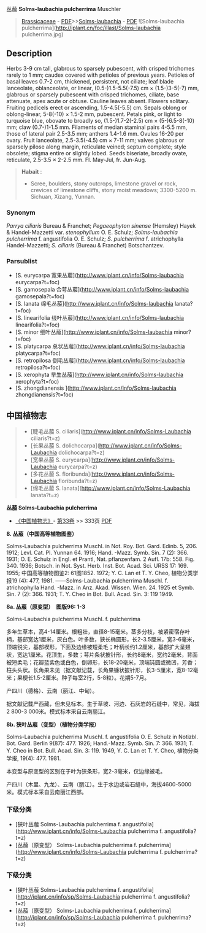 丛菔 **Solms-laubachia pulcherrima** Muschler

> [Brassicaceae](http://www.iplant.cn/info/Brassicaceae?t=foc) - [PDF](http://www.iplant.cn/foc/pdf/Brassicaceae.pdf)>>[Solms-laubachia](http://www.iplant.cn/info/Solms-laubachia?t=foc) - [PDF](http://www.iplant.cn/foc/pdf/Solms-laubachia.pdf)
![Solms-laubachia pulcherrima](http://iplant.cn/foc/illast/Solms-laubachia pulcherrima.jpg)

## Description

Herbs 3-9 cm tall, glabrous to sparsely pubescent, with crisped trichomes rarely to 1 mm; caudex covered with petioles of previous years. Petioles of basal leaves 0.7-2 cm, thickened, persistent, not ciliate; leaf blade lanceolate, oblanceolate, or linear, (0.5-)1.5-5.5(-7.5) cm × (1.5-)3-5(-7) mm, glabrous or sparsely pubescent with crisped trichomes, ciliate, base attenuate, apex acute or obtuse. Cauline leaves absent. Flowers solitary. Fruiting pedicels erect or ascending, 1.5-4.5(-5.5) cm. Sepals oblong or oblong-linear, 5-8(-10) × 1.5-2 mm, pubescent. Petals pink, or light to turquoise blue, obovate to broadly so, (1.5-)1.7-2(-2.5) cm × (5-)6.5-8(-10) mm; claw (0.7-)1-1.5 mm. Filaments of median staminal pairs 4-5.5 mm, those of lateral pair 2.5-3.5 mm; anthers 1.4-1.6 mm. Ovules 16-20 per ovary. Fruit lanceolate, 2.5-3.5(-4.5) cm × 7-11 mm; valves glabrous or sparsely pilose along margin, reticulate veined; septum complete; style obsolete; stigma entire or slightly lobed. Seeds biseriate, broadly ovate, reticulate, 2.5-3.5 × 2-2.5 mm. Fl. May-Jul, fr. Jun-Aug.

> **Habait** : 
>* Scree, boulders, stony outcrops, limestone gravel or rock, crevices of limestone cliffs, stony moist meadows; 3300-5200 m. Sichuan, Xizang, Yunnan.

### Synonym
*Parrya ciliaris* Bureau & Franchet; *Pegaeophyton sinense* (Hemsley) Hayek & Handel-Mazzetti var. *stenophyllum* O. E. Schulz; *Solms-laubachia pulcherrima* f. angustifolia O. E. Schulz; *S. pulcherrima* f. atrichophylla Handel-Mazzetti; *S. ciliaris* (Bureau & Franchet) Botschantzev.

### Parsublist

* [S.  eurycarpa  宽果丛菔](http://www.iplant.cn/info/Solms-laubachia eurycarpa?t=foc)
* [S.  gamosepala  合萼丛菔](http://www.iplant.cn/info/Solms-laubachia gamosepala?t=foc)
* [S.  lanata  绵毛丛菔](http://www.iplant.cn/info/Solms-laubachia lanata?t=foc)
* [S.  linearifolia  线叶丛菔](http://www.iplant.cn/info/Solms-laubachia linearifolia?t=foc)
* [S.  minor  细叶丛菔](http://www.iplant.cn/info/Solms-laubachia minor?t=foc)
* [S.  platycarpa  总状丛菔](http://www.iplant.cn/info/Solms-laubachia platycarpa?t=foc)
* [S.  retropilosa  倒毛丛菔](http://www.iplant.cn/info/Solms-laubachia retropilosa?t=foc)
* [S.  xerophyta  旱生丛菔](http://www.iplant.cn/info/Solms-laubachia xerophyta?t=foc)
* [S.  zhongdianensis  ](http://www.iplant.cn/info/Solms-laubachia zhongdianensis?t=foc)

## 中国植物志

> * [睫毛丛菔  S.  ciliaris](http://www.iplant.cn/info/Solms-Laubachia ciliaris?t=z)
> * [长果丛菔  S.  dolichocarpa](http://www.iplant.cn/info/Solms-Laubachia dolichocarpa?t=z)
> * [宽果丛菔  S.  eurycarpa](http://www.iplant.cn/info/Solms-Laubachia eurycarpa?t=z)
> * [多花丛菔  S.  floribunda](http://www.iplant.cn/info/Solms-Laubachia floribunda?t=z)
> * [绵毛丛菔  S.  lanata](http://www.iplant.cn/info/Solms-Laubachia lanata?t=z)

**丛菔 Solms-Laubachia pulcherrima**

* [《中国植物志》](http://www.iplant.cn/frps)- [第33卷](http://www.iplant.cn/frps/vol/33) >> 333页 [PDF](http://www.iplant.cn/frps/pdf/33/333.PDF)

**8. 丛菔（中国高等植物图鉴）**

Solms-Laubachia pulcherrima Muschl. in Not. Roy. Bot. Gard. Edinb. 5, 206. 1912; Levl. Cat. Pl. Yunnan 64. 1916; Hand. -Mazz. Symb. Sin. 7 (2): 366. 1931; O. E. Schulz in Engl. et Prantl, Nat. pflanzenfam. 2 Aufl. 17b: 558. Fig. 340. 1936; Botsch. in Not. Syst. Herb. Inst. Bot. Acad. Sci. URSS 17: 169. 1955; 中国高等植物图鉴2: 61图1852. 1972; Y. C. Lan et T. Y. Cheo, 植物分类学报19 (4): 477, 1981. ——Solms-Laubachia pulcherrima Muschl. f. atrichophylla Hand. -Mazz. in Anz. Akad. Wissen. Wien. 24. 1925 et Symb. Sin. 7 (2): 366. 1931; T. Y. Cheo in Bot. Bull. Acad. Sin. 3: 119 1949.

**8a. 丛菔（原变型）　图版96: 1-3**

Solms-Laubachia pulcherrima Muschl. f. pulcherrima

多年生草本，高4-14厘米。根粗壮，直径8-15毫米。茎多分枝，被紧密宿存叶柄，基部宽达1厘米，灰白色。叶多数，狭长椭圆形，长2-3.5厘米，宽3-6毫米，顶端锐尖，基部楔形，下面及边缘被短柔毛；叶柄长约1.2厘米，基部扩大呈翅状，宽达1厘米。花顶生，多数；萼片条状披针形，长约8毫米，宽约2毫米，背面被短柔毛；花瓣蓝紫色或白色，倒卵形，长18-20毫米，顶端钝圆或微凹，芳香；柱头头状。长角果未见（据文献记载，长角果镰状披针形，长3-5厘米，宽8-12毫米；果梗长1.5-2厘米。种子每室2行，5-8粒）。花期5-7月。

产四川（德格）、云南（丽江、中甸）。

据文献记载产西藏，但未见标本。生于草坡、河边、石灰岩的石缝中，常见，海拔2 800-3 000米。模式标本采自云南丽江。

**8b. 狭叶丛菔（变型）（植物分类学报）**

Solms-Laubachia pulcherrima Muschl. f. angustifolia O. E. Schulz in Notizbl. Bot. Gard. Berlin 9(87): 477. 1926; Hand.-Mazz. Symb. Sin. 7: 366. 1931; T. Y. Cheo in Bot. Bull. Acad. Sin. 3: 119. 1949, Y. C. Lan et T. Y. Cheo, 植物分类学报, 19(4): 477. 1981.

本变型与原变型的区别在于叶为狭条形，宽2-3毫米，仅边缘被毛。

产四川（木里、九龙）、云南（丽江）。生于水边或岩石缝中，海拔4600-5000米。模式标本采自云南丽江西部。

### 下级分类
* [狭叶丛菔  Solms-Laubachia pulcherrima f. angustifolia](http://www.iplant.cn/info/Solms-Laubachia pulcherrima f. angustifolia?t=z)
* [丛菔（原变型）  Solms-Laubachia pulcherrima f. pulcherrima](http://www.iplant.cn/info/Solms-Laubachia pulcherrima f. pulcherrima?t=z)

### 下级分类
* [狭叶丛菔  Solms-Laubachia pulcherrima f. angustifolia](http://iplant.cn/info/sp/Solms-Laubachia pulcherrima f. angustifolia?t=z)
* [丛菔（原变型）  Solms-Laubachia pulcherrima f. pulcherrima](http://iplant.cn/info/sp/Solms-Laubachia pulcherrima f. pulcherrima?t=z)
